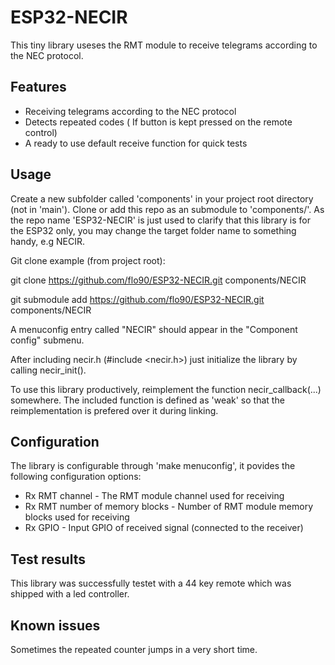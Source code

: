 # ESP32-NECIR
This tiny library useses the RMT module to receive telegrams according to the NEC protocol.

## Features
* Receiving telegrams according to the NEC protocol
* Detects repeated codes ( If button is kept pressed on the remote control)
* A ready to use default receive function for quick tests

## Usage
Create a new subfolder called 'components' in your project root directory (not in 'main').
Clone or add this repo as an submodule to 'components/'. As the repo name 'ESP32-NECIR' is just used to clarify that this library is for the ESP32 only, you may change the target folder name to something handy, e.g NECIR.

Git clone example (from project root):

git clone https://github.com/flo90/ESP32-NECIR.git components/NECIR

git submodule add https://github.com/flo90/ESP32-NECIR.git components/NECIR

A menuconfig entry called "NECIR" should appear in the "Component config" submenu.

After including necir.h (#include <necir.h>) just initialize the library by calling necir_init().

To use this library productively, reimplement the function necir_callback(...) somewhere. The included function is defined as 'weak' so that the reimplementation is prefered over it during linking.

## Configuration
The library is configurable through 'make menuconfig', it povides the following configuration options:

* Rx RMT channel - The RMT module channel used for receiving
* Rx RMT number of memory blocks - Number of RMT module memory blocks used for receiving
* Rx GPIO - Input GPIO of received signal (connected to the receiver)


## Test results
This library was successfully testet with a 44 key remote which was shipped with a led controller.

## Known issues
Sometimes the repeated counter jumps in a very short time.
